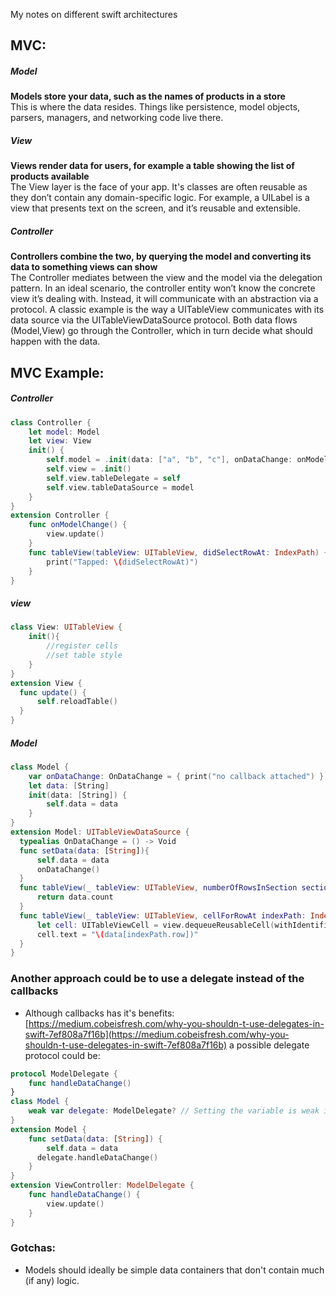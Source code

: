 My notes on different swift architectures<!--more-->

## MVC:

##### Model
**Models store your data, such as the names of products in a store**  
This is where the data resides. Things like persistence, model objects, parsers, managers, and networking code live there.

##### View
**Views render data for users, for example a table showing the list of products available**  
The View layer is the face of your app. It's classes are often reusable as they don’t contain any domain-specific logic. For example, a UILabel is a view that presents text on the screen, and it’s reusable and extensible.

##### Controller
**Controllers combine the two, by querying the model and converting its data to something views can show**  
The Controller mediates between the view and the model via the delegation pattern. In an ideal scenario, the controller entity won’t know the concrete view it’s dealing with. Instead, it will communicate with an abstraction via a protocol. A classic example is the way a UITableView communicates with its data source via the UITableViewDataSource protocol. Both data flows (Model,View) go through the Controller, which in turn decide what should happen with the data.

## MVC Example:
##### Controller
```swift
class Controller {
	let model: Model
	let view: View
	init() {
		self.model = .init(data: ["a", "b", "c"], onDataChange: onModelChange)
		self.view = .init()
		self.view.tableDelegate = self
		self.view.tableDataSource = model
	}
}
extension Controller {
	func onModelChange() {
		view.update()
	}
	func tableView(tableView: UITableView, didSelectRowAt: IndexPath) {
		print("Tapped: \(didSelectRowAt)")
	}
}
```

##### view
```swift
class View: UITableView {
	init(){
		//register cells
		//set table style
	}
}
extension View {
  func update() {
	  self.reloadTable()
  }
}
```

##### Model
```swift
class Model {
	var onDataChange: OnDataChange = { print("no callback attached") }
	let data: [String]
	init(data: [String]) {
		self.data = data
	}
}
extension Model: UITableViewDataSource {
  typealias OnDataChange = () -> Void
  func setData(data: [String]){
	  self.data = data
	  onDataChange()
  }
  func tableView(_ tableView: UITableView, numberOfRowsInSection section: Int) -> Int {
	  return data.count
  }
  func tableView(_ tableView: UITableView, cellForRowAt indexPath: IndexPath) -> UITableViewCell {
	  let cell: UITableViewCell = view.dequeueReusableCell(withIdentifier: "id", for: indexPath)
	  cell.text = "\(data[indexPath.row])"
  }
}
```

### Another approach could be to use a delegate instead of the callbacks
- Although callbacks has it's benefits: [https://medium.cobeisfresh.com/why-you-shouldn-t-use-delegates-in-swift-7ef808a7f16b](https://medium.cobeisfresh.com/why-you-shouldn-t-use-delegates-in-swift-7ef808a7f16b) a possible delegate protocol could be:

```swift
protocol ModelDelegate {
	func handleDataChange()
}
class Model {
	weak var delegate: ModelDelegate? // Setting the variable is weak is important, as the delegate may be deallocated before the model
}
extension Model {
	func setData(data: [String]) {
		self.data = data
	  delegate.handleDataChange()
	}
}
extension ViewController: ModelDelegate {
	func handleDataChange() {
		view.update()
	}
}
```

### Gotchas:
-  Models should ideally be simple data containers that don't contain much (if any) logic.
